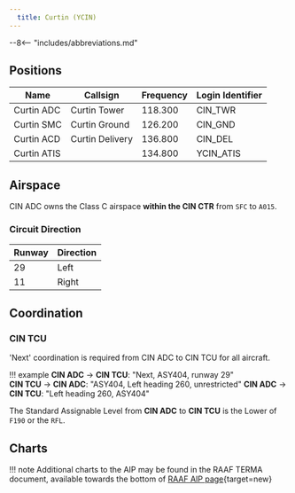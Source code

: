 ```yaml
---
  title: Curtin (YCIN)
---
```


--8<-- "includes/abbreviations.md"

## Positions

| Name               | Callsign       | Frequency        | Login Identifier              |
| ------------------ | -------------- | ---------------- | --------------------------------------|
| Curtin ADC    | Curtin Tower  | 118.300         | CIN_TWR        |
| Curtin SMC    | Curtin Ground  | 126.200      | CIN_GND        |
| Curtin ACD    | Curtin Delivery  | 136.800         | CIN_DEL       |
| Curtin ATIS    |   | 134.800         | YCIN_ATIS       |

## Airspace

CIN ADC owns the Class C airspace **within the CIN CTR** from `SFC` to `A015`.

### Circuit Direction

| Runway | Direction |
| ------ | ----------|
| 29     | Left  |
| 11     | Right |

## Coordination
### CIN TCU

'Next' coordination is required from CIN ADC to CIN TCU for all aircraft.

!!! example
    <span class="hotline">**CIN ADC** -> **CIN TCU**</span>: "Next, ASY404, runway 29"  
    <span class="hotline">**CIN TCU** -> **CIN ADC**</span>: "ASY404, Left heading 260, unrestricted"
    <span class="hotline">**CIN ADC** -> **CIN TCU**</span>: "Left heading 260, ASY404"  


The Standard Assignable Level from  **CIN ADC** to **CIN TCU** is the Lower of `F190` or the `RFL`.

## Charts
!!! note
    Additional charts to the AIP may be found in the RAAF TERMA document, available towards the bottom of [RAAF AIP page](https://ais-af.airforce.gov.au/australian-aip){target=new}

